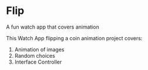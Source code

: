 # Flip
A fun watch app that covers animation <br>

This Watch App flipping a coin animation project covers: <br>
1. Animation of images <br>
2. Random choices <br>
3. Interface Controller
